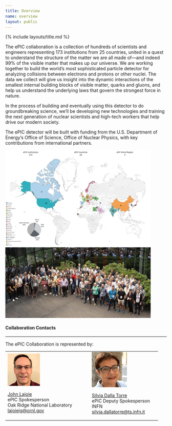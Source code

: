 ```yaml
---
title: Overview
name: overview
layout: public
---
```


{% include layouts/title.md %}

The ePIC collaboration is a collection of hundreds of scientists and engineers representing 173 institutions from 25 countries, united in a quest to understand the structure of the matter we are all made of—and indeed 99% of the visible matter that makes up our universe. We are working together to build the world’s most sophisticated particle detector for analyzing collisions between electrons and protons or other nuclei. The data we collect will give us insight into the dynamic interactions of the smallest internal building blocks of visible matter, quarks and gluons, and help us understand the underlying laws that govern the strongest force in nature.

In the process of building and eventually using this detector to do groundbreaking science, we’ll be developing new technologies and training the next generation of nuclear scientists and high-tech workers that help drive our modern society.

The ePIC detector will be built with funding from the U.S. Department of Energy’s Office of Science, Office of Nuclear Physics, with key contributions from international partners.

<img src="/assets/images/site/world_map_dashboard.png" alt="ePIC Institutions Worldwide Map" width="90%"/>

<br>

<img src="/assets/images/site/eicug-warsaw-2023.jpg" alt="ePIC Collaboration Photo" width="90%"/>

<br>

#### Collaboration Contacts
---

The ePIC Collaboration is represented by:

<table>

<tr>

<td>
<img src="/assets/images/site/lajoie.png" alt="John Lajoie Photo" width="50%"/><br>

<a href="https://www.ornl.gov/staff-profile/john-g-lajoie">John Lajoie</a> <br>
ePIC Spokesperson<br>
Oak Ridge National Laboratory<br>
<a href="mailto:lajoiejg@ornl.gov">lajoiejg@ornl.gov</a> <br>
</td>

<td width="10%">

</td>

<td>
<img src="/assets/images/site/dalla-torre.png" alt="Silvia Dalla Torre Photo" width="55%"/><br>

<a href="https://wwwusers.ts.infn.it/~dallator/SilviaDALLATORRE/">Silvia Dalla Torre</a> <br>
ePIC Deputy Spokesperson<br>
INFN<br>
<a href="mailto:silvia.dallatorre@ts.infn.it">silvia.dallatorre@ts.infn.it</a> <br>
</td>

</tr>

</table>
